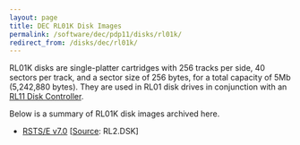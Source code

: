 ```yaml
---
layout: page
title: DEC RL01K Disk Images
permalink: /software/dec/pdp11/disks/rl01k/
redirect_from: /disks/dec/rl01k/
---
```


RL01K disks are single-platter cartridges with 256 tracks per side, 40 sectors per track, and a sector size of
256 bytes, for a total capacity of 5Mb (5,242,880 bytes).  They are used in RL01 disk drives in conjunction
with an [RL11 Disk Controller](/configs/pdp11/rl11/).

Below is a summary of RL01K disk images archived here.

  - [RSTS/E v7.0](rstsv70/) [[Source](http://skn.noip.me/pdp11/): RL2.DSK]
